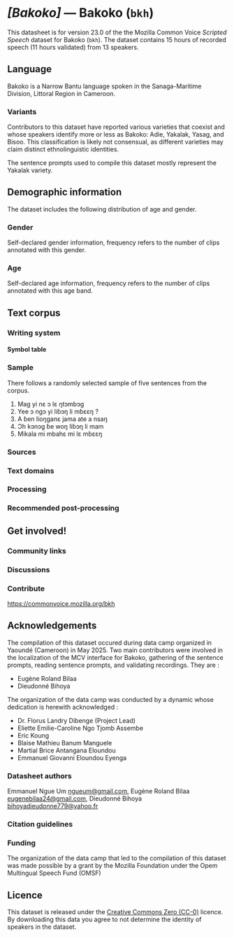 # *[Bakoko]* &mdash; Bakoko (`bkh`)

This datasheet is for version 23.0 of the the Mozilla Common Voice *Scripted Speech* dataset 
for Bakoko (`bkh`). The dataset contains 15 hours of recorded
speech (11 hours validated) from 13 speakers.

## Language

<!-- {{LANGUAGE_DESCRIPTION}} -->
<!-- Provide a brief (1-2 paragraph) description of your language -->
Bakoko is a Narrow Bantu language spoken in the Sanaga-Maritime Division, Littoral Region in Cameroon.

### Variants 

<!-- {{VARIANT_DESCRIPTION}} -->
<!-- @ OPTIONAL @ -->
<!-- Describe the variants (MCV variants) of your language -->
Contributors to this dataset have reported various varieties that coexist and whose speakers identify more or less as Bakoko: Adie, Yakalak, Yasag, and Bisoo. This classification is likely not consensual, as different varieties may claim distinct ethnolinguistic identities.

The sentence prompts used to compile this dataset mostly represent the Yakalak variety.

## Demographic information
<!-- You can get a lot of the information in this section from https://analyzer.cv-toolbox.web.tr/browse -->
The dataset includes the following distribution of age and gender.

### Gender

Self-declared gender information, frequency refers to the number of clips annotated with this gender.

<!-- {{GENDER_TABLE}} -->
<!-- @ AUTOMATICALLY GENERATED @ -->
<!-- 
| Gender | Frequency |
|--------|-----------|
| male, masculine | ? |
| undeclared | ? |
| female, feminine | ? |
-->
### Age

Self-declared age information, frequency refers to the number of clips annotated with this age band.

<!-- {{AGE_TABLE}} -->
<!-- @ AUTOMATICALLY GENERATED @ -->
<!-- 
| Age band | Frequency |
|----------|-----------|
| teens | ? |
| twenties | ? |
| thirties | ? |
| fourties | ? |
| fifties | ? |
   ...if other age ranges are present in your data, add rows...
-->

## Text corpus

<!-- {{TEXT_CORPUS_DESCRIPTION}} -->
<!-- @ OPTIONAL @ -->
<!-- An overview of the text corpus, with information such as average length (in characters and words) of validated sentences. -->

### Writing system

<!-- {{WRITING_SYSTEM_DESCRIPTION}} -->
<!-- @ OPTIONAL @ -->
<!-- A description of the writing system (or writing systems) used in the text corpus -->

#### Symbol table

<!-- {{ALPHABET_TABLE}} -->
<!-- @ OPTIONAL @ -->
<!-- If the writing system is alphabetic, you can include the valid alphabet here -->

### Sample

There follows a randomly selected sample of five sentences from the corpus.

1. Mag yi nɛ ɔ lɛ ŋtɔmbɔg
2. Yee ɔ ngɔ yi liɓɔŋ li mɓɛɛŋ ?
3. A ɓen lioŋganɛ jama ate a nsaŋ
4. Ɔh kɔnɔg ɓe woŋ liɓɔŋ li mam
5. Mikala mi mbahɛ mi lɛ mɓɛɛŋ 
<!-- {{SENTENCES_SAMPLE}} -->

### Sources

<!-- {{SOURCES_LIST}} -->
<!-- @ OPTIONAL @ -->
<!-- A list of sentence sources, can be curated to the top-N -->

### Text domains

<!-- {{TEXT_DOMAIN_DESCRIPTION}} -->
<!-- @ OPTIONAL @ -->
<!-- What text domains are represented in the corpus? -->

### Processing

<!-- {{PROCESSING_DESCRIPTION}} -->
<!-- @ OPTIONAL @ -->
<!-- How has the text data been processed -->

### Recommended post-processing

<!-- {{RECOMMENDED_POSTPROCESSING_DESCRIPTION}} -->
<!-- @ OPTIONAL @ -->
<!-- What should people do before they use the data, for example Unicode normalisation -->

## Get involved!

### Community links

<!-- {{COMMUNITY_LINKS_LIST}} -->
<!-- @ OPTIONAL @ -->
<!-- Links to community chats / fora -->

### Discussions

<!-- {{DISCUSSION_LINKS_LIST}} -->
<!-- @ OPTIONAL @ -->
<!-- Any links to discussions, for example on Discourse or other fora or blogs can be included here -->

### Contribute

<!-- {{CONTRIBUTE_LINKS_LIST}} -->
<!-- Here you can include links for how to contribute to the dataset -->
https://commonvoice.mozilla.org/bkh

## Acknowledgements

The compilation of this dataset occured during data camp organized in Yaoundé (Cameroon) in May 2025. Two main contributors were involved in the localization of the MCV interface for Bakoko, gathering of the sentence prompts, reading sentence prompts, and validating recordings. They are :
- Eugène Roland Bilaa
- Dieudonné Bihoya

The organization of the data camp was conducted by a dynamic whose dedication is herewith acknowledged :
- Dr. Florus Landry Dibenge (Project Lead)
- Eliette Emilie-Caroline Ngo Tjomb Assembe
- Eric Koung
- Blaise Mathieu Banum Manguele
- Martial Brice Antangana Eloundou
- Emmanuel Giovanni Eloundou Eyenga

### Datasheet authors

<!-- {{DATASHEET_AUTHORS_LIST}} -->
<!-- A list in the format of: Your Name <email@email.com> -->
Emmanuel Ngue Um <ngueum@gmail.com>, Eugène Roland Bilaa <eugenebilaa24@gmail.com>, Dieudonné Bihoya <bihoyadieudonne779@yahoo.fr>

### Citation guidelines

<!-- {{CITATION_DESCRIPTION}} -->
<!-- @ OPTIONAL @ -->
<!-- If you published a paper and would like people to cite it, you can include the BiBTeX here -->

### Funding

<!-- {{FUNDING_DESCRIPTION}} -->
<!-- @ OPTIONAL @ -->
<!-- If you received any funding, you can include the acknowledgement here -->
The organization of the data camp that led to the compilation of this dataset was made possible by a grant by the Mozilla Foundation under the Opem Multingual Speech Fund (OMSF)

## Licence

This dataset is released under the [Creative Commons Zero (CC-0)](https://creativecommons.org/public-domain/cc0/) licence. By downloading this data
you agree to not determine the identity of speakers in the dataset.

